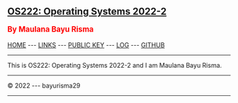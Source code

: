 
[OS222: Operating Systems 2022-2](https://bayurisma29.github.io/os222/)
---
<span style="color:red; font-weight:bold; font-size:larger;">By Maulana Bayu Risma</span>
<br><br>
[HOME](https://bayurisma29.github.io/os222/) ---
[LINKS](LINKS/) ---
[PUBLIC KEY](TXT/mypubkey.txt) ---
[LOG](TXT/mylog.txt) ---
[GITHUB](https://github.com/bayurisma29/os222)
<br>
<hr>
This is OS222: Operating Systems 2022-2 and I am Maulana Bayu Risma.
<hr>
&copy; 2022 --- bayurisma29
<hr>
<br>
